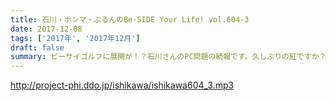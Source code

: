 ```yaml
---
title: 石川・ホンマ・ぶるんのBe-SIDE Your Life! vol.604-3
date: 2017-12-08
tags: ['2017年', '2017年12月']
draft: false
summary: ビーサイゴルフに展開が！？石川さんのPC問題の続報です。久しぶりの紅ですか？あります！MIURA
---
```


http://project-phi.ddo.jp/ishikawa/ishikawa604_3.mp3
